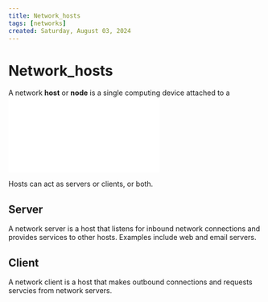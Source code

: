 ```yaml
---
title: Network_hosts
tags: [networks]
created: Saturday, August 03, 2024
---
```


# Network_hosts

A network **host** or **node** is a single computing device attached to a
![network](Network_fundamentals.md)

Hosts can act as servers or clients, or both.

## Server

A network server is a host that listens for inbound network connections and
provides services to other hosts. Examples include web and email servers.

## Client

A network client is a host that makes outbound connections and requests servcies
from network servers.
